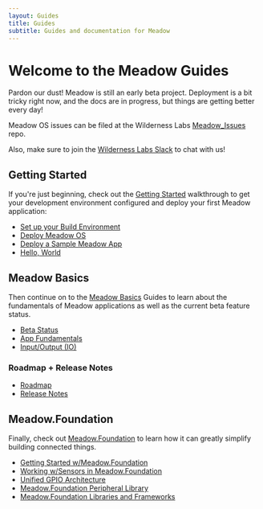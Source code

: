 ```yaml
---
layout: Guides
title: Guides
subtitle: Guides and documentation for Meadow
---
```


# Welcome to the Meadow Guides

Pardon our dust! Meadow is still an early beta project. Deployment is a bit tricky right now, and the docs are in progress, but things are getting better every day!

Meadow OS issues can be filed at the Wilderness Labs [Meadow_Issues](https://github.com/WildernessLabs/Meadow_Issues) repo.

Also, make sure to join the [Wilderness Labs Slack](http://slackinvite.wildernesslabs.co) to chat with us!

## Getting Started

If you're just beginning, check out the [Getting Started](/Guides/Getting_Started) walkthrough to get your development environment configured and deploy your first Meadow application:

 * [Set up your Build Environment](/Guides/Getting_Started/Setup)
 * [Deploy Meadow OS](/Guides/Getting_Started/Deploying_Meadow)
 * [Deploy a Sample Meadow App](/Guides/Getting_Started/Deployment)
 * [Hello, World](/Guides/Getting_Started/Hello_World)

## Meadow Basics

Then continue on to the [Meadow Basics](/Guides/Meadow_Basics) Guides to learn about the fundamentals of Meadow applications as well as the current beta feature status.

 * [Beta Status](/Guides/Meadow_Basics/Status)
 * [App Fundamentals](/Guides/Meadow_Basics/Apps)
 * [Input/Output (IO)](/Guides/Meadow_Basics/IO)

### Roadmap + Release Notes

 * [Roadmap](/Guides/Release_Notes/Roadmap)
 * [Release Notes](/Guides/Release_Notes)

## Meadow.Foundation

Finally, check out [Meadow.Foundation](/Guides/Meadow.Foundation) to learn how it can greatly simplify building connected things.

 * [Getting Started w/Meadow.Foundation](/Guides/Meadow.Foundation/Getting_Started)
 * [Working w/Sensors in Meadow.Foundation](/Guides/Meadow.Foundation/Working_w_Sensors)
 * [Unified GPIO Architecture](/Guides/Meadow.Foundation/Unified_GPIO_Arch)
 * [Meadow.Foundation Peripheral Library](/Guides/Meadow.Foundation/Peripherals)
 * [Meadow.Foundation Libraries and Frameworks](/Guides/Meadow.Foundation/Libraries_and_Frameworks)
